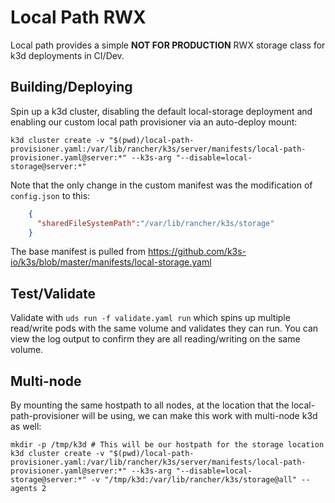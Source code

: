 # Local Path RWX

Local path provides a simple **NOT FOR PRODUCTION** RWX storage class for k3d deployments in CI/Dev.

## Building/Deploying

Spin up a k3d cluster, disabling the default local-storage deployment and enabling our custom local path provisioner via an auto-deploy mount:
```console
k3d cluster create -v "$(pwd)/local-path-provisioner.yaml:/var/lib/rancher/k3s/server/manifests/local-path-provisioner.yaml@server:*" --k3s-arg "--disable=local-storage@server:*"
```

Note that the only change in the custom manifest was the modification of `config.json` to this:
```json
    {
      "sharedFileSystemPath":"/var/lib/rancher/k3s/storage"
    }
```

The base manifest is pulled from https://github.com/k3s-io/k3s/blob/master/manifests/local-storage.yaml

## Test/Validate

Validate with `uds run -f validate.yaml run` which spins up multiple read/write pods with the same volume and validates they can run. You can view the log output to confirm they are all reading/writing on the same volume.

## Multi-node

By mounting the same hostpath to all nodes, at the location that the local-path-provisioner will be using, we can make this work with multi-node k3d as well:
```console
mkdir -p /tmp/k3d # This will be our hostpath for the storage location
k3d cluster create -v "$(pwd)/local-path-provisioner.yaml:/var/lib/rancher/k3s/server/manifests/local-path-provisioner.yaml@server:*" --k3s-arg "--disable=local-storage@server:*" -v "/tmp/k3d:/var/lib/rancher/k3s/storage@all" --agents 2
```
